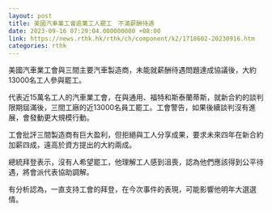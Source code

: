 ```yaml
---
layout: post
title: 美國汽車業工會逾萬工人罷工　不滿薪酬待遇
date: 2023-09-16 07:29:04.000000000 +08:00
link: https://news.rthk.hk/rthk/ch/component/k2/1718602-20230916.htm
categories: rthk
---
```


美國汽車業工會與三間主要汽車製造商，未能就薪酬待遇問題達成協議後，大約13000名工人參與罷工。

代表近15萬名工人的汽車業工會，在與通用、福特和斯泰蘭蒂斯，就新合約的談判限期屆滿後，三間工廠的近13000名員工罷工。工會警告，如果後續談判沒有進展，會發動更大規模行動。

工會批評三間製造商有巨大盈利，但拒絕與工人分享成果，要求未來四年在新合約加薪四成，遠高於資方提出的大約兩成。

總統拜登表示，沒有人希望罷工，他理解工人感到沮喪，認為他們應該得到公平待遇，將會派代表協助調解。

有分析認為，一直支持工會的拜登，在今次事件的表現，可能影響他明年大選選情。
